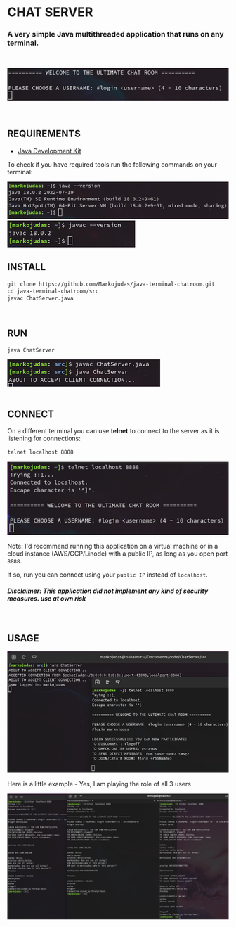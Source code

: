 <!-- markdownlint-disable -->

# CHAT SERVER

<h3>A very simple Java multithreaded application that runs on any terminal.</h3>
<br>
<p align="center"><img src="./img/firstscree.png"></p>
<br>

## REQUIREMENTS

<ul>
    <li><a href="https://www.oracle.com/java/technologies/downloads/">Java Development Kit</a></li>
</ul>

<p>To check if you have required tools run the following commands on your terminal:</p>

<img src="./img/checkjavaver.png">
<img src="./img/checkjavacver.png">
<br>

## INSTALL

<pre><code>git clone https://github.com/Markojudas/java-terminal-chatroom.git
cd java-terminal-chatroom/src
javac ChatServer.java</code></pre>
<br>

## RUN

<pre><code>java ChatServer</code></pre>
<img src="./img/running.png">
<br>
<br>

## CONNECT

<p>On a different terminal you can use <strong>telnet</strong>
 to connect to the server as it is listening for connections:</p>

```bash
telnet localhost 8888
```

<img src="./img/connected.png">
<p>Note: I'd recommend running this application on a virtual machine or in a cloud instance (AWS/GCP/Linode) with a public IP, as long as you open port <code>8888</code>.</p>
<p> If so, run you can connect using your <code>public IP</code> instead of <code>localhost</code>.</p>
<h5>Disclaimer: This application did not implement any kind of security measures. use at own risk</h5>
<br>

## USAGE

<img src="./img/usage.png">
<br>

<p>Here is a little example - Yes, I am playing the role of all 3 users</p>
<img src="./img/test.png">
